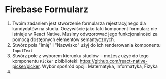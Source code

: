 # Firebase Formularz

1. Twoim zadaniem jest stworzenie formularza rejestracyjnego dla kandydatów na studia. Oczywiście jako taki komponent formularz nie istnieje w React Native. Musimy odwzorować jego funkcjonalności za pomocą dostępnych elementów semantycznych. 
2. Stwórz pola "Imię" i "Nazwisko" użyj do ich renderowania komponentu `InputText`
3. Stwórz pole z wyborem kierunku studiów – możesz użyć do tego komponentu `Picker` z biblioteki: https://github.com/react-native-picker/picker. Wybór spośród opcji: Matematyka, Informatyka, Fizyka
4. 
